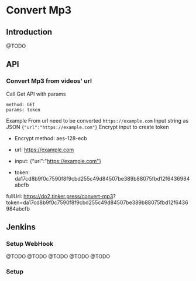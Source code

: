 # Convert Mp3

## Introduction
@TODO

## API
### Convert Mp3 from videos' url
Call Get API with params

	method: GET
	params: token

Example
From url need to be converted `https://example.com`
Input string as JSON `{"url":"https://example.com"}`
Encrypt input to create token
+ Encrypt method: aes-128-ecb

+ url: https://example.com
+ input: {"url":"https://example.com"}
+ token: da17cd8b9f0c7590f8f9cbd255c49d84507be389b88075fbd12f6436984abcfb


fullUrl: https://do2.tinker.press/convert-mp3?
token=da17cd8b9f0c7590f8f9cbd255c49d84507be389b88075fbd12f6436984abcfb

## Jenkins

### Setup WebHook
@TODO
@TODO
@TODO
@TODO
@TODO

### Setup
